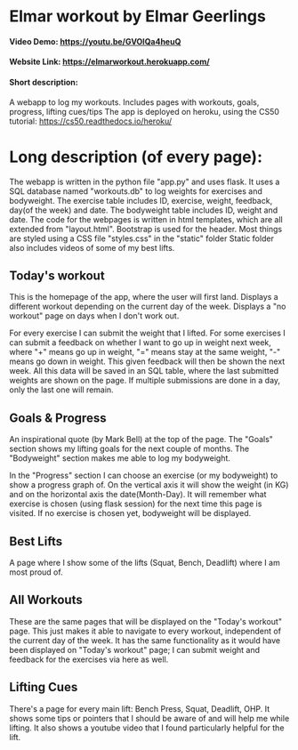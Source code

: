 # Elmar workout by Elmar Geerlings

#### Video Demo:  https://youtu.be/GVOlQa4heuQ
#### Website Link: https://elmarworkout.herokuapp.com/


#### Short description:
A webapp to log my workouts.
Includes pages with workouts, goals, progress, lifting cues/tips
The app is deployed on heroku, using the CS50 tutorial: https://cs50.readthedocs.io/heroku/


# Long description (of every page):
The webapp is written in the python file "app.py" and uses flask.
It uses a SQL database named "workouts.db" to log weights for exercises and bodyweight.
The exercise table includes ID, exercise, weight, feedback, day(of the week) and date.
The bodyweight table includes ID, weight and date.
The code for the webpages is written in html templates, which are all extended from "layout.html".
Bootstrap is used for the header.
Most things are styled using a CSS file "styles.css" in the "static" folder
Static folder also includes videos of some of my best lifts.

## Today's workout
This is the homepage of the app, where the user will first land.
Displays a different workout depending on the current day of the week.
Displays a "no workout" page on days when I don't work out.

For every exercise I can submit the weight that I lifted.
For some exercises I can submit a feedback on whether I want to go up in weight next week,
where "+" means go up in weight, "=" means stay at the same weight, "-" means go down in weight.
This given feedback will then be shown the next week.
All this data will be saved in an SQL table, where the last submitted weights are shown on the page.
If multiple submissions are done in a day, only the last one will remain.

## Goals & Progress
An inspirational quote (by Mark Bell) at the top of the page.
The "Goals" section shows my lifting goals for the next couple of months.
The "Bodyweight" section makes me able to log my bodyweight.

In the "Progress" section I can choose an exercise (or my bodyweight) to show a progress graph of.
On the vertical axis it will show the weight (in KG) and on the horizontal axis the date(Month-Day).
It will remember what exercise is chosen (using flask session) for the next time this page is visited.
If no exercise is chosen yet, bodyweight will be displayed.

## Best Lifts
A page where I show some of the lifts (Squat, Bench, Deadlift) where I am most proud of.

## All Workouts
These are the same pages that will be displayed on the "Today's workout" page.
This just makes it able to navigate to every workout, independent of the current day of the week.
It has the same functionality as it would have been displayed on "Today's workout" page;
I can submit weight and feedback for the exercises via here as well.

## Lifting Cues
There's a page for every main lift: Bench Press, Squat, Deadlift, OHP.
It shows some tips or pointers that I should be aware of and will help me while lifting.
It also shows a youtube video that I found particularly helpful for the lift.
